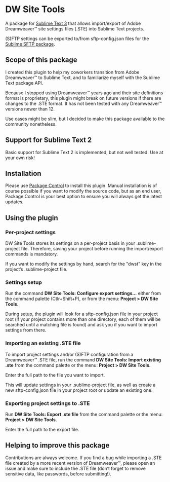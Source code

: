 # DW Site Tools

A package for [Sublime Text 3](https://www.sublimetext.com/3) that allows import/export of Adobe Dreamweaver™ site settings files (.STE) into Sublime Text projects.

(S)FTP settings can be exported to/from sftp-config.json files for the [Sublime SFTP package](https://wbond.net/sublime_packages/sftp).

## Scope of this package
I created this plugin to help my coworkers transition from Adobe Dreamweaver™ to Sublime Text, and to familiarize myself with the Sublime Text package API.

Because I stopped using Dreamweaver™ years ago and their site definitions format is proprietary, this plugin might break on future versions if there are changes to the .STE format. It has not been tested with any Dreamweaver™ versions newer than 12.

Use cases might be slim, but I decided to make this package available to the community nonetheless.

## Support for Sublime Text 2
Basic support for Sublime Text 2 is implemented, but not well tested. Use at your own risk! 

## Installation

Please use [Package Control](https://sublime.wbond.net/installation) to install this plugin. Manual installation is of course possible if you want to modify the source code, but as an end user, Package Control is your best option to ensure you will always get the latest updates.

## Using the plugin

### Per-project settings
DW Site Tools stores its settings on a per-project basis in your .sublime-project file. Therefore, saving your project before running the import/export commands is mandatory.

If you want to modify the settings by hand, search for the "dwst" key in the project’s .sublime-project file.

### Settings setup
Run the command **DW Site Tools: Configure export settings...** either from the command palette (Ctlr+Shift+P), or from the menu: **Project > DW Site Tools**.

During setup, the plugin will look for a sftp-config.json file in your project root (if your project contains more than one directory, each of them will be searched until a matching file is found) and ask you if you want to import settings from there.

### Importing an existing .STE file
To import project settings and/or (S)FTP configuration from a Dreamweaver™ .STE file, run the command **DW Site Tools: Import existing .ste** from the command palette or the menu: **Project > DW Site Tools**.

Enter the full path to the file you want to import.

This will update settings in your .sublime-project file, as well as create a new sftp-config.json file in your project root or update an existing one.

### Exporting project settings to .STE
Run **DW Site Tools: Export .ste file** from the command palette or the menu: **Project > DW Site Tools**.

Enter the full path to the export file.

## Helping to improve this package
Contributions are always welcome. If you find a bug while importing a .STE file created by a more recent version of Dreamweaver™, please open an issue and make sure to include the .STE file (don’t forget to remove sensitive data, like passwords, before submitting!).

